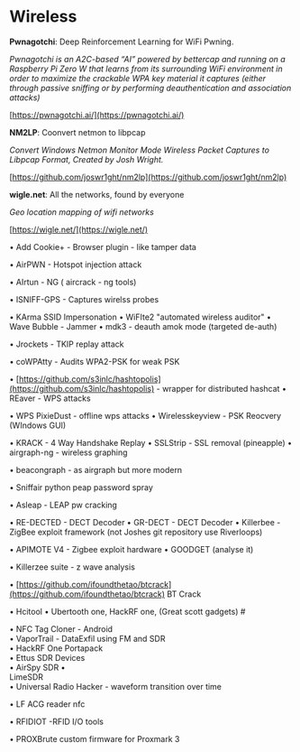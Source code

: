 # Wireless



**Pwnagotchi**: Deep Reinforcement Learning for WiFi Pwning.

_Pwnagotchi is an A2C-based “AI” powered by bettercap and running on a Raspberry Pi Zero W that learns from its surrounding WiFi environment in order to maximize the crackable WPA key material it captures \(either through passive sniffing or by performing deauthentication and association attacks\)_

[https://pwnagotchi.ai/](https://pwnagotchi.ai/)

**NM2LP**: Coonvert netmon to libpcap

_Convert Windows Netmon Monitor Mode Wireless Packet Captures to Libpcap Format, Created by Josh Wright._

[https://github.com/joswr1ght/nm2lp](https://github.com/joswr1ght/nm2lp)

**wigle.net**: All the networks, found by everyone

_Geo location mapping of wifi networks_

[https://wigle.net/](https://wigle.net/)

• Add Cookie+ - Browser plugin - like tamper data 

• AirPWN - Hotspot injection attack 

• AIrtun - NG \( aircrack - ng tools\)  


• ISNIFF-GPS - Captures wirelss probes 

• KArma SSID Impersonation • WiFIte2 "automated wireless auditor" • Wave Bubble - Jammer • mdk3 - deauth amok mode \(targeted de-auth\)  


• Jrockets - TKIP replay attack  


• coWPAtty - Audits WPA2-PSK for weak PSK  


• [https://github.com/s3inlc/hashtopolis](https://github.com/s3inlc/hashtopolis) - wrapper for distributed hashcat • REaver - WPS attacks  


• WPS PixieDust - offline wps attacks • Wirelesskeyview - PSK Reocvery \(WIndows GUI\)  


• KRACK - 4 Way Handshake Replay • SSLStrip - SSL removal \(pineapple\) • airgraph-ng - wireless graphing 

• beacongraph - as airgraph but more modern 

• Sniffair python peap password spray 

• Asleap - LEAP pw cracking 

• RE-DECTED - DECT Decoder • GR-DECT - DECT Decoder • Killerbee - ZigBee exploit framework \(not Joshes git repository use Riverloops\)  


• APIMOTE V4 - Zigbee exploit hardware • GOODGET \(analyse it\)  


• Killerzee suite - z wave analysis 

• [https://github.com/ifoundthetao/btcrack](https://github.com/ifoundthetao/btcrack) BT Crack 

• Hcitool • Ubertooth one, HackRF one, \(Great scott gadgets\) \# 

  


• NFC Tag Cloner - Android   
• VaporTrail - DataExfil using FM and SDR   
• HackRF One Portapack   
• Ettus SDR Devices   
• AirSpy SDR •  
 LimeSDR   
• Universal Radio Hacker - waveform transition over time 

• LF ACG reader nfc 

• RFIDIOT -RFID I/O tools 

• PROXBrute custom firmware for Proxmark 3

